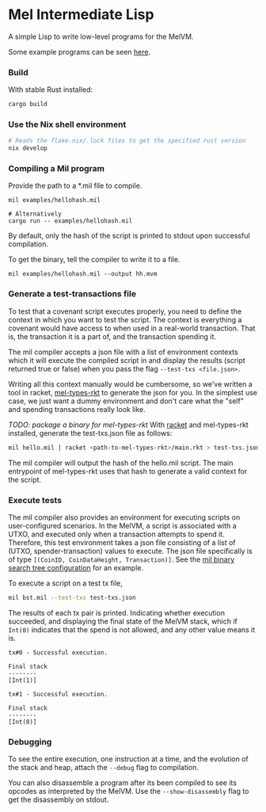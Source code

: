 # Mel Intermediate Lisp
A simple Lisp to write low-level programs for the MelVM.

Some example programs can be seen [here](https://github.com/themeliolabs/mil/blob/1fc29af6cb272ce0b4bcc7192fc2a6418e4d2270/src/executor.rs#L147).

### Build
With stable Rust installed:
```bash
cargo build
```

### Use the Nix shell environment
```bash
# Reads the flake.nix/.lock files to get the specified rust version
nix develop
```

### Compiling a Mil program
Provide the path to a *.mil file to compile.
```
mil examples/hellohash.mil

# Alternatively
cargo run -- examples/hellohash.mil
```
By default, only the hash of the script is printed to stdout upon successful compilation.

To get the binary, tell the compiler to write it to a file.
```
mil examples/hellohash.mil --output hh.mvm
```

### Generate a test-transactions file
To test that a covenant script executes properly, you need to define the
context in which you want to test the script. The context is everything a
covenant would have access to when used in a real-world transaction. That is,
the transaction it is a part of, and the transaction spending it.

The mil compiler accepts a json file with a list of environment contexts which
it will execute the compiled script in and display the results (script returned true or false)
when you pass the flag `--test-txs <file.json>`.

Writing all this context manually would be cumbersome, so we've written a tool
in racket, [mel-types-rkt]() to generate the json for you. In the simplest use
case, we just want a dummy environment and don't care what the "self" and
spending transactions really look like.

*TODO: package a binary for mel-types-rkt*
With [racket]() and mel-types-rkt installed, generate the test-txs.json file as
follows:
```bash
mil hello.mil | racket <path-to-mel-types-rkt>/main.rkt > test-txs.json
```

The mil compiler will output the hash of the hello.mil script. The main
entrypoint of mel-types-rkt uses that hash to generate a valid context for the
script.

### Execute tests
The mil compiler also provides an environment for executing scripts on user-configured scenarios. In the MelVM, a script is associated with a UTXO, and executed only when a transaction attempts to spend it. Therefore, this test environment takes a json file consisting of a list of (UTXO, spender-transaction) values to execute. The json file specifically is of type `[(CoinID, CoinDataHeight, Transaction)]`. See the [mil binary search tree configuration](https://github.com/jaybutera/bst_mil/blob/master/txs.json) for an example.

To execute a script on a test tx file,
```bash
mil bst.mil --test-txs test-txs.json
```

The results of each tx pair is printed. Indicating whether execution succeeded, and displaying the final state of the MelVM stack, which if `Int(0)` indicates that the spend is not allowed, and any other value means it is.
```
tx#0 - Successful execution.

Final stack
--------
[Int(1)]

tx#1 - Successful execution.

Final stack
--------
[Int(0)]
```

### Debugging
To see the entire execution, one instruction at a time, and the evolution of the stack and heap, attach the `--debug` flag to compilation.

You can also disassemble a program after its been compiled to see its opcodes as interpreted by the MelVM. Use the `--show-disassembly` flag to get the disassembly on stdout.
